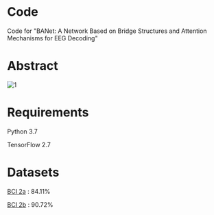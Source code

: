 # Code
Code for "BANet: A Network Based on Bridge Structures and Attention Mechanisms for EEG Decoding"
# Abstract
![1](https://github.com/user-attachments/assets/8fecf47f-2d30-49a4-8b83-559947b94081)
# Requirements
Python 3.7

TensorFlow 2.7
# Datasets
[BCI 2a](https://www.bbci.de/competition/iv/) : 84.11%

[BCI 2b](https://www.bbci.de/competition/iv/) : 90.72%
